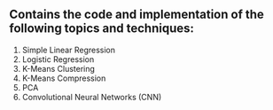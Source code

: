 ## Contains the code and implementation of the following topics and techniques:


1. Simple Linear Regression
1. Logistic Regression
1. K-Means Clustering
1. K-Means Compression
1. PCA
1. Convolutional Neural Networks (CNN)
